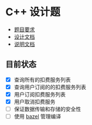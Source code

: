 # C++ 设计题

- [题目要求](./docs/设计题.md)
- [设计文档](./docs/hld.md)
- [说明文档](./docs/introduction.md)

## 目前状态

- [x] 查询所有的扣费服务列表
- [x] 查询用户订阅的的扣费服务列表
- [x] 用户订阅扣费服务列表
- [x] 用户取消扣费服务
- [ ] 保证数据传输和存储的安全性
- [ ] 使用 [bazel]( https://bazel.build/ ) 管理编译
